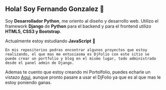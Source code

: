 ## Hola! Soy Fernando Gonzalez 👋
Soy **Desarrollador Python**, me oriento al diseño y desarrollo web.
Utilizo el framework **Django** de **Python** para el backend y 
para el frontend utilizo **HTML5, CSS3 y Bootstrap**.

Actualmente estoy estudiando **JavaScript** :muscle:

`En mis repositorios podras encontrar algunos proyectos que estoy realizando, el que mas me entusiasma es DjFolio
con este sitio se puede crear un portfolio y blog en el mismo lugar, todo administrado desde el panel admin de Django. ` 

Ademas te cuento que estoy creando mi Portolfolio, puedes echarle un vistazo [Aqui](https://fernandogonzalez90.github.io/), aunque pronto pasare a usar el DjFolio ya que es al que mas le estoy poniendo ganas.
